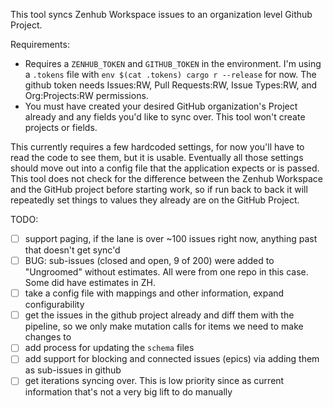 This tool syncs Zenhub Workspace issues to an organization level Github Project.

Requirements:

- Requires a `ZENHUB_TOKEN` and `GITHUB_TOKEN` in the environment. I'm using a `.tokens` file with `env $(cat .tokens) cargo r --release` for now. The github token needs Issues:RW, Pull Requests:RW, Issue Types:RW, and Org:Projects:RW permissions.
- You must have created your desired GitHub organization's Project already and any fields you'd like to sync over. This tool won't create projects or fields.

This currently requires a few hardcoded settings, for now you'll have to read the code to see them, but it is usable. Eventually all those settings should move out into a config file that the application expects or is passed. This tool does not check for the difference between the Zenhub Workspace and the GitHub project before starting work, so if run back to back it will repeatedly set things to values they already are on the GitHub Project.


TODO:

- [ ] support paging, if the lane is over ~100 issues right now, anything past that doesn't get sync'd
- [ ] BUG: sub-issues (closed and open, 9 of 200) were added to "Ungroomed" without estimates. All were from one repo in this case. Some did have estimates in ZH.
- [ ] take a config file with mappings and other information, expand configurability
- [ ] get the issues in the github project already and diff them with the pipeline, so we only make mutation calls for items we need to make changes to
- [ ] add process for updating the `schema` files
- [ ] add support for blocking and connected issues (epics) via adding them as sub-issues in github
- [ ] get iterations syncing over. This is low priority since as current information that's not a very big lift to do manually
